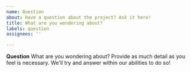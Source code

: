 ```yaml
---
name: Question
about: Have a question about the project? Ask it here!
title: What are you wondering about?
labels: question
assignees: ''

---
```


**Question**
What are you wondering about? Provide as much detail as you feel is necessary. We'll try and answer within our abilities to do so!
